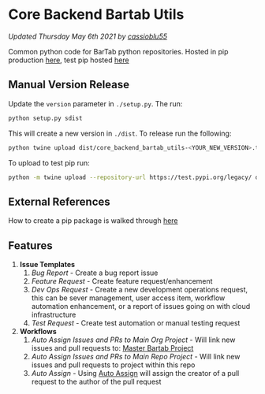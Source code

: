 # Core Backend Bartab Utils

_Updated Thursday May 6th 2021 by [cassioblu55](https://github.com/cassioblu55)_

Common python code for BarTab python repositories. Hosted in pip production [here](https://pypi.org/project/core-backend-bartab-utils/), test pip hosted [here](https://test.pypi.org/project/core-backend-bartab-utils/)

## Manual Version Release

Update the `version` parameter in `./setup.py`. The run:

```bash
python setup.py sdist

```

This will create a new version in `./dist`. To release run the following:

```bash
python twine upload dist/core_backend_bartab_utils-<YOUR_NEW_VERSION>.tar.gz
```

To upload to test pip run:

```bash
python -m twine upload --repository-url https://test.pypi.org/legacy/ dist/core_backend_bartab_utils-<YOUR_NEW_VERSION>.tar.gz
```

## External References

How to create a pip package is walked through [here](https://betterscientificsoftware.github.io/python-for-hpc/tutorials/python-pypi-packaging/)

## Features

1. **Issue Templates**
   1. _Bug Report_ - Create a bug report issue
   2. _Feature Request_ - Create feature request/enhancement
   3. _Dev Ops Request_ - Create a new development operations request, this can be sever management, user access item, workflow automation enhancement, or a report of issues going on with cloud infrastructure
   4. _Test Request_ - Create test automation or manual testing request
2. **Workflows**
   1. _Auto Assign Issues and PRs to Main Org Project_ - Will link new issues and pull requests to: [Master Bartab Project](https://github.com/orgs/BarTabPayments/projects/3)
   2. _Auto Assign Issues and PRs to Main Repo Project_ - Will link new issues and pull requests to project within this repo
   3. _Auto Assign_ - Using [Auto Assign](https://github.com/apps/auto-assign) will assign the creator of a pull request to the author of the pull request
